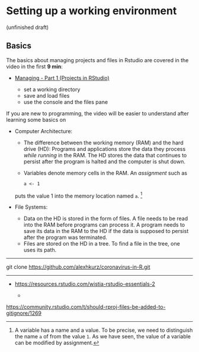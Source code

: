 # Setting up a working environment

(unfinished draft)

## Basics

The basics about managing projects and files in Rstudio are covered in the video in the first **9 min**:

- [Managing - Part 1 (Projects in RStudio)](https://resources.rstudio.com/wistia-rstudio-essentials-2/rstudioessentialsmanagingpart1-2)

    - set a working directory
    - save and load files
    - use the console and the files pane

If you are new to programming, the video will be easier to understand after learning some basics on 

- Computer Architecture: 
  - The difference between the working memory (RAM) and the hard drive (HD): Programs and applications store the data they process *while running* in the RAM. The HD stores the data that continues to persist after the program is halted and the computer is shut down. 
  - Variables denote memory cells in the RAM. An *assignment* such as
    
        a <- 1
    
  puts the value 1 into the memory location named `a`. [^assignment] 
  
  [^assignment]: A variable has a name and a value. To be precise, we need to distinguish the name `a` of from the value `1`. As we have seen, the value of a variable can be modified by assignment.

- File Systems:
  - Data on the HD is stored in the form of files. A file needs to be read into the RAM before programs can process it. A program needs to save its data in the RAM to the HD if the data is supposed to persist after the program was terminated.
  - Files are stored on the HD in a tree. To find a file in the tree, one uses its path. 

---

git clone https://github.com/alexhkurz/coronavirus-in-R.git

---

- https://resources.rstudio.com/wistia-rstudio-essentials-2

  - 
  
https://community.rstudio.com/t/should-rproj-files-be-added-to-gitignore/1269